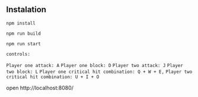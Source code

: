 ## Instalation

`npm install`

`npm run build`

`npm run start`


`controls:`

`Player one attack: A`
`Player one block: D`
`Player two attack: J`
`Player two block: L`
`Player one critical hit combination: Q + W + E,`
`Player two critical hit combination: U + I + O`

open http://localhost:8080/
